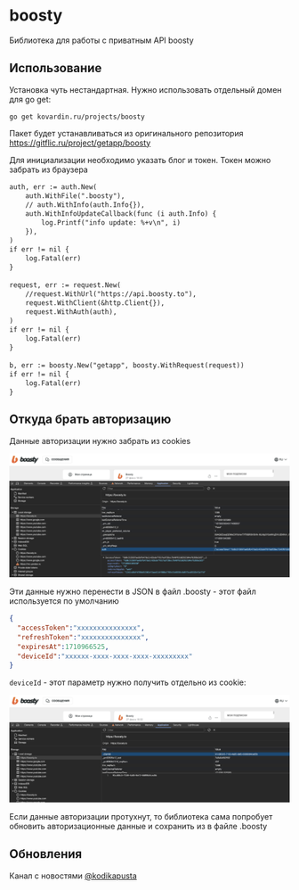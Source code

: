 # boosty

Библиотека для работы с приватным API boosty

## Использование

Установка чуть нестандартная. Нужно использовать отдельный домен для go get:

```shell
go get kovardin.ru/projects/boosty
```

Пакет будет устанавливаться из оригинального репозитория https://gitflic.ru/project/getapp/boosty

Для инициализации необходимо указать блог и токен. Токен можно забрать из браузера

```golang
auth, err := auth.New(
	auth.WithFile(".boosty"), 
	// auth.WithInfo(auth.Info{}), 
	auth.WithInfoUpdateCallback(func (i auth.Info) {
        log.Printf("info update: %+v\n", i)
    }),
)
if err != nil {
    log.Fatal(err)
}

request, err := request.New(
    //request.WithUrl("https://api.boosty.to"),
    request.WithClient(&http.Client{}),
    request.WithAuth(auth),
)
if err != nil {
    log.Fatal(err)
}

b, err := boosty.New("getapp", boosty.WithRequest(request))
if err != nil {
    log.Fatal(err)
}
```

## Откуда брать авторизацию

Данные авторизации нужно забрать из cookies

![auth.png](auth.png)

Эти данные нужно перенести в JSON в файл .boosty - этот файл используется по умолчанию

```json
{
  "accessToken":"xxxxxxxxxxxxxxx",
  "refreshToken":"xxxxxxxxxxxxxxx",
  "expiresAt":1710966525,
  "deviceId":"xxxxxx-xxxx-xxxx-xxxx-xxxxxxxxx"
}
```

`deviceId` - этот параметр нужно получить отдельно из cookie:

![device.png](device.png)

Если данные авторизации протухнут, то библиотека сама попробует обновить 
авторизационные данные и сохранить из в файле .boosty

## Обновления

Канал с новостями [@kodikapusta](https://t.me/kodikapusta)

